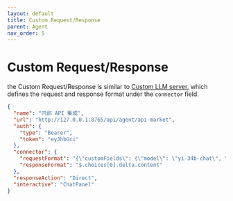 ```yaml
---
layout: default
title: Custom Request/Response
parent: Agent
nav_order: 5
---
```


# Custom Request/Response

the Custom Request/Response is similar to [Custom LLM server](/custom/llm-server), which defines the request and 
response format under the `connector` field.

```json
{
  "name": "内部 API 集成",
  "url": "http://127.0.0.1:8765/api/agent/api-market",
  "auth": {
    "type": "Bearer",
    "token": "eyJhbGci"
  },
  "connector": {
    "requestFormat": "{\"customFields\": {\"model\": \"yi-34b-chat\", \"stream\": true}}",
    "responseFormat": "$.choices[0].delta.content"
  },
  "responseAction": "Direct",
  "interactive": "ChatPanel"
}
```

